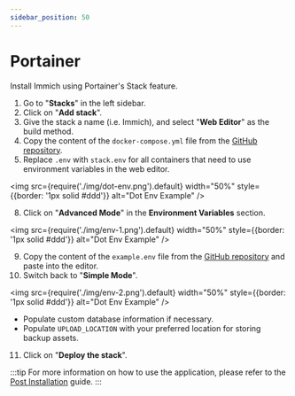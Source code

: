 ```yaml
---
sidebar_position: 50
---
```


# Portainer

Install Immich using Portainer's Stack feature.

1. Go to "**Stacks**" in the left sidebar.
2. Click on "**Add stack**".
3. Give the stack a name (i.e. Immich), and select "**Web Editor**" as the build method.
4. Copy the content of the `docker-compose.yml` file from the [GitHub repository](https://github.com/immich-app/immich/releases/latest/download/docker-compose.yml).
5. Replace `.env` with `stack.env` for all containers that need to use environment variables in the web editor.

<img
  src={require('./img/dot-env.png').default}
  width="50%"
  style={{border: '1px solid #ddd'}}
  alt="Dot Env Example"
/>

8. Click on "**Advanced Mode**" in the **Environment Variables** section.

<img
  src={require('./img/env-1.png').default}
  width="50%"
  style={{border: '1px solid #ddd'}}
  alt="Dot Env Example"
/>

9. Copy the content of the `example.env` file from the [GitHub repository](https://github.com/immich-app/immich/releases/latest/download/example.env) and paste into the editor.
10. Switch back to "**Simple Mode**".

<img
  src={require('./img/env-2.png').default}
  width="50%"
  style={{border: '1px solid #ddd'}}
  alt="Dot Env Example"
/>

* Populate custom database information if necessary.
* Populate `UPLOAD_LOCATION` with your preferred location for storing backup assets.

11. Click on "**Deploy the stack**".


:::tip
For more information on how to use the application, please refer to the [Post Installation](/docs/install/post-install.mdx) guide.
:::
